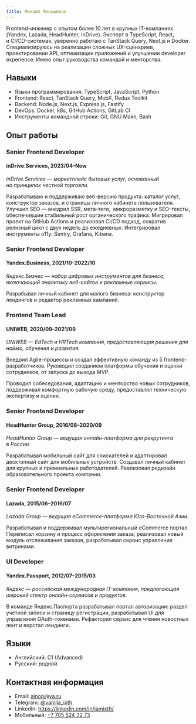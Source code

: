 ```yaml
---
title: Михаил Меньшиков
---
```


Frontend-инженер с опытом более 10 лет в крупных IT-компаниях (Yandex, Lazada, HeadHunter, inDrive).
Эксперт в TypeScript, React, и CI/CD-системах, уверенно работаю с TanStack Query, Next.js и Docker.
Специализируюсь на реализации сложных UX-сценариев, проектировании API, оптимизации приложений и улучшении developer experience.
Имею опыт руководства командой и менторства.


## Навыки

- Языки программирования: TypeScript, JavaScript, Python
- Frontend: React, TanStack Query, MobX, Redux Toolkit
- Backend: Node.js, Next.js, Express.js, Fastify
- DevOps: Docker, k8s, GitHub Actions, GitLab CI
- Инструменты командной строки: Git, GNU Make, Bash


## Опыт работы


### Senior Frontend Developer
#### inDrive.Services, 2023/04–Now

_inDrive.Services — маркетплейс бытовых услуг, основанный на принципах честной торговли._

Разрабатываю и поддерживаю веб-версию продукта: каталог услуг, конструктор заказов, и страницы личного кабинета пользователя.
Улучшил SEO — внедрил SSR, мета-теги,  микроразметку и SEO-тексты, обеспечившие стабильный рост органического трафика.
Мигрировал проект на GitHub Actions и реализовал CI/CD подход, сократив релизный цикл с двух недель до ежедневных.
Интегрировал инструменты o11y: Sentry, Grafana, Kibana.


### Senior Frontend Developer
#### Yandex.Business, 2021/10–2022/10

_Яндекс.Бизнес — набор цифровых инструментов для бизнеса, включающий аналитику веб-сайтов и рекламные сервисы._

Разрабывал личный кабинет для малого бизнеса: конструктор лендингов и редактор рекламных кампаний.


### Frontend Team Lead
#### UNIWEB, 2020/09–2021/09

_UNIWEB — EdTech и HRTech компания, предоставляющая решения для найма, обучения и развития._

Внедрил Agile-процессы и создал эффективную команду из 5 frontend-разработчиков.
Руководил созданием платформы обучения и оценки сотрудников, от запуска до выхода MVP.

Проводил собеседования, адаптацию и менторство новых сотрудников,
поддерживал комфортную рабочую среду,
предоставлял техническую экспертизу и оценки.


### Senior Frontend Developer
#### HeadHunter Group, 2016/08–2020/09

_HeadHunter Group — ведущая онлайн-платформа для рекрутинга в России._

Разрабатывал мобильный сайт для соискателей и адаптировал десктопный сайт для мобильных устройств.
Создавал личный кабинет для крупных и премиальных работодателей.
Реализовал редизайн образовательного проекта компании.


### Senior Frontend Developer
#### Lazada, 2015/06–2016/07

_Lazada Group — ведущая eCommerce-платформа Юго-Восточной Азии._

Разрабатывал и поддерживал мультирегиональный eCommerce портал.
Переписал корзину и процесс оформления заказа,
реализовал новый модуль отслеживания заказов,
разрабатывал сервис управления витринами.


### UI Developer
#### Yandex.Passport, 2012/07–2015/03

_Яндекс — российская международная IT-компания, предлагающая широкий спектр онлайн-сервисов и продуктов._

В команде Яндекс.Паспорта разрабатывал портал авторизации:
раздел учетной записи и страницу регистрации,
разрабатывал UI для управления OAuth-токенами.
Рефакторил сервис для чтения новостных лент и верстал лендинги.


## Языки

- Английский: C1 (Advanced)
- Русский: родной


## Контактная информация

- Email: [ainop@ya.ru](mailto:ainop@ya.ru)
- Telegram: [@vanilla_ixth](https://t.me/vanilla_ixth)
- LinkedIn: [https&colon;//linkedin.com/in/iamixth/](https://www.linkedin.com/in/iamixth/)
- Мобильный: [+7 705 524 32 73](tel:+77055243273)
